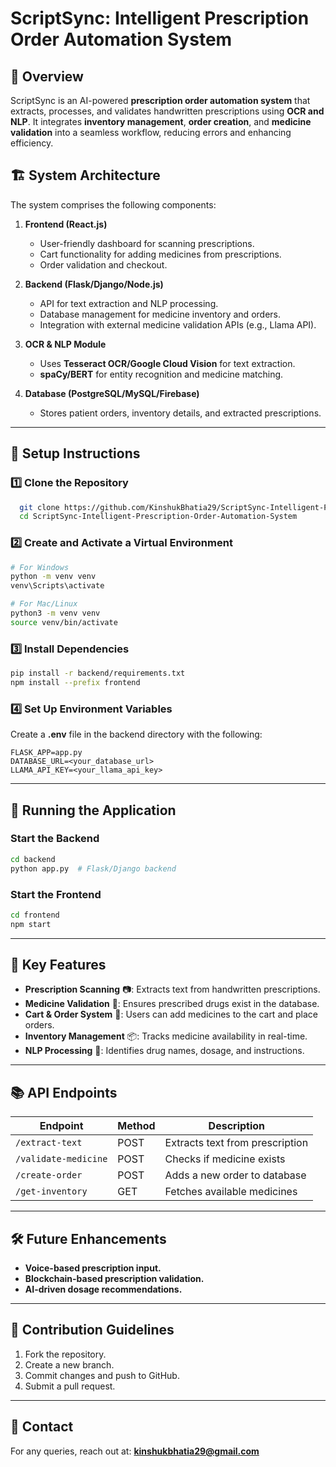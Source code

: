 # ScriptSync: Intelligent Prescription Order Automation System

## 📌 Overview
ScriptSync is an AI-powered **prescription order automation system** that extracts, processes, and validates handwritten prescriptions using **OCR and NLP**. It integrates **inventory management**, **order creation**, and **medicine validation** into a seamless workflow, reducing errors and enhancing efficiency.

## 🏗 System Architecture
The system comprises the following components:

1. **Frontend (React.js)**
   - User-friendly dashboard for scanning prescriptions.
   - Cart functionality for adding medicines from prescriptions.
   - Order validation and checkout.

2. **Backend (Flask/Django/Node.js)**
   - API for text extraction and NLP processing.
   - Database management for medicine inventory and orders.
   - Integration with external medicine validation APIs (e.g., Llama API).

3. **OCR & NLP Module**
   - Uses **Tesseract OCR/Google Cloud Vision** for text extraction.
   - **spaCy/BERT** for entity recognition and medicine matching.

4. **Database (PostgreSQL/MySQL/Firebase)**
   - Stores patient orders, inventory details, and extracted prescriptions.

---

## 🚀 Setup Instructions

### 1️⃣ Clone the Repository
```bash
  git clone https://github.com/KinshukBhatia29/ScriptSync-Intelligent-Prescription-Order-Automation-System.git
  cd ScriptSync-Intelligent-Prescription-Order-Automation-System
```

### 2️⃣ Create and Activate a Virtual Environment
```bash
# For Windows
python -m venv venv
venv\Scripts\activate

# For Mac/Linux
python3 -m venv venv
source venv/bin/activate
```

### 3️⃣ Install Dependencies
```bash
pip install -r backend/requirements.txt
npm install --prefix frontend
```

### 4️⃣ Set Up Environment Variables
Create a **.env** file in the backend directory with the following:
```
FLASK_APP=app.py
DATABASE_URL=<your_database_url>
LLAMA_API_KEY=<your_llama_api_key>
```

---

## 🔧 Running the Application

### Start the Backend
```bash
cd backend
python app.py  # Flask/Django backend
```

### Start the Frontend
```bash
cd frontend
npm start
```

---

## 🔬 Key Features
- **Prescription Scanning** 📷: Extracts text from handwritten prescriptions.
- **Medicine Validation** 🏥: Ensures prescribed drugs exist in the database.
- **Cart & Order System** 🛒: Users can add medicines to the cart and place orders.
- **Inventory Management** 📦: Tracks medicine availability in real-time.
- **NLP Processing** 🧠: Identifies drug names, dosage, and instructions.

---

## 📚 API Endpoints
| Endpoint             | Method | Description                     |
|---------------------|--------|---------------------------------|
| `/extract-text`     | POST   | Extracts text from prescription |
| `/validate-medicine`| POST   | Checks if medicine exists       |
| `/create-order`     | POST   | Adds a new order to database    |
| `/get-inventory`    | GET    | Fetches available medicines     |

---

## 🛠 Future Enhancements
- **Voice-based prescription input.**
- **Blockchain-based prescription validation.**
- **AI-driven dosage recommendations.**

---

## 📝 Contribution Guidelines
1. Fork the repository.
2. Create a new branch.
3. Commit changes and push to GitHub.
4. Submit a pull request.

---

## 📩 Contact
For any queries, reach out at: **kinshukbhatia29@gmail.com**

